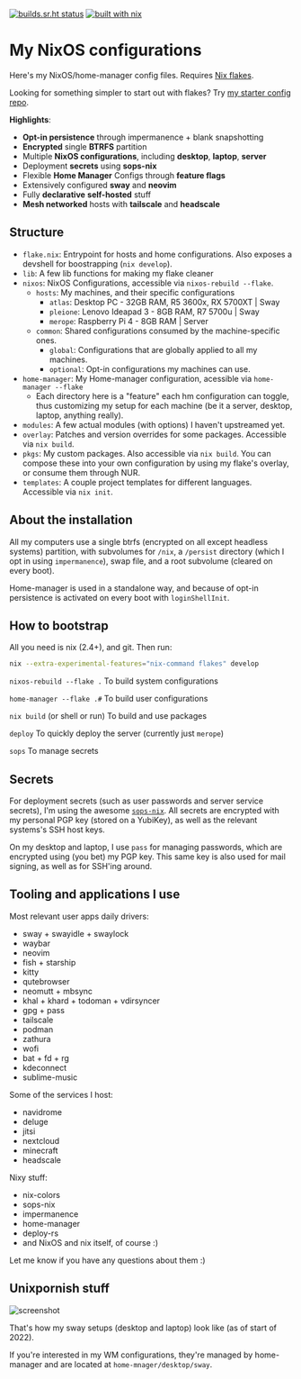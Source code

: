 [![builds.sr.ht status](https://builds.sr.ht/~misterio/nix-config.svg)](https://builds.sr.ht/~misterio/nix-config)
[![built with nix](https://img.shields.io/static/v1?logo=nixos&logoColor=white&label=&message=Built%20with%20Nix&color=41439a)](https://builtwithnix.org)

# My NixOS configurations

Here's my NixOS/home-manager config files. Requires [Nix flakes](https://nixos.wiki/wiki/Flakes).

Looking for something simpler to start out with flakes? Try [my starter config repo](https://github.com/Misterio77/nix-starter-config).

**Highlights**:
- **Opt-in persistence** through impermanence + blank snapshotting
- **Encrypted** single **BTRFS** partition
- Multiple **NixOS configurations**, including **desktop**, **laptop**, **server**
- Deployment **secrets** using **sops-nix**
- Flexible **Home Manager** Configs through **feature flags**
- Extensively configured **sway** and **neovim**
- Fully **declarative** **self-hosted** stuff
- **Mesh networked** hosts with **tailscale** and **headscale**

## Structure
- `flake.nix`: Entrypoint for hosts and home configurations. Also exposes a
  devshell for boostrapping (`nix develop`).
- `lib`: A few lib functions for making my flake cleaner
- `nixos`: NixOS Configurations, accessible via `nixos-rebuild --flake`.
  - `hosts`: My machines, and their specific configurations
    - `atlas`: Desktop PC - 32GB RAM, R5 3600x, RX 5700XT | Sway
    - `pleione`: Lenovo Ideapad 3 - 8GB RAM, R7 5700u | Sway
    - `merope`: Raspberry Pi 4 - 8GB RAM | Server
  - `common`: Shared configurations consumed by the machine-specific ones.
    - `global`: Configurations that are globally applied to all my machines.
    - `optional`: Opt-in configurations my machines can use.
- `home-manager`: My Home-manager configuration, acessible via `home-manager --flake`
    - Each directory here is a "feature" each hm configuration can toggle, thus
      customizing my setup for each machine (be it a server, desktop, laptop,
      anything really).
- `modules`: A few actual modules (with options) I haven't upstreamed yet.
- `overlay`: Patches and version overrides for some packages. Accessible via
  `nix build`.
- `pkgs`: My custom packages. Also accessible via `nix build`. You can compose
  these into your own configuration by using my flake's overlay, or consume them through NUR.
- `templates`: A couple project templates for different languages. Accessible
  via `nix init`.


## About the installation

All my computers use a single btrfs (encrypted on all except headless systems)
partition, with subvolumes for `/nix`, a `/persist` directory (which I opt in
using `impermanence`), swap file, and a root subvolume (cleared on every boot).

Home-manager is used in a standalone way, and because of opt-in persistence is
activated on every boot with `loginShellInit`.


## How to bootstrap

All you need is nix (2.4+), and git. Then run:
```bash
nix --extra-experimental-features="nix-command flakes" develop
```

`nixos-rebuild --flake .` To build system configurations

`home-manager --flake .#` To build user configurations

`nix build` (or shell or run) To build and use packages

`deploy` To quickly deploy the server (currently just `merope`)

`sops` To manage secrets


## Secrets

For deployment secrets (such as user passwords and server service secrets), I'm
using the awesome [`sops-nix`](https://github.com/Mic92/sops-nix). All secrets
are encrypted with my personal PGP key (stored on a YubiKey), as well as the
relevant systems's SSH host keys.

On my desktop and laptop, I use `pass` for managing passwords, which are
encrypted using (you bet) my PGP key. This same key is also used for mail
signing, as well as for SSH'ing around.

## Tooling and applications I use

Most relevant user apps daily drivers:
- sway + swayidle + swaylock
- waybar
- neovim
- fish + starship
- kitty
- qutebrowser
- neomutt + mbsync
- khal + khard + todoman + vdirsyncer
- gpg + pass
- tailscale
- podman
- zathura
- wofi
- bat + fd + rg
- kdeconnect
- sublime-music

Some of the services I host:
- navidrome
- deluge
- jitsi
- nextcloud
- minecraft
- headscale

Nixy stuff:
- nix-colors
- sops-nix
- impermanence
- home-manager
- deploy-rs
- and NixOS and nix itself, of course :)

Let me know if you have any questions about them :)

## Unixpornish stuff
![screenshot](https://preview.redd.it/q8z05dsvrvb81.png?width=960&crop=smart&auto=webp&s=d66264a468c0ca194cc8cbb2ab80829eea7921a7)

That's how my sway setups (desktop and laptop) look like (as of start of 2022).

If you're interested in my WM configurations, they're managed by home-manager and are located at `home-mnager/desktop/sway`.
